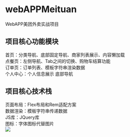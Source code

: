 # webAPPMeituan
WebAPP美团外卖实战项目

项目核心功能模块
---------------
首页：分类导航、底部固定导航、商家列表展示、内容懒加载<br>
点餐页：左侧导航、Tab之间的切换、购物车结算功能<br>
订单页：订单列表、模板字符串渲染数据<br>
个人中心：个人信息展示 底部导航<br>

项目核心技术栈
-------------
页面布局：Flex布局和Rem适配方案<br>
数据渲染：模板字符串传递数据<br>
JS库：JQuery库<br>
图标：字体图标代替图片<br>
![](https://class.imooc.com/static/module/sale2/img/s5_img_4_3.png)
